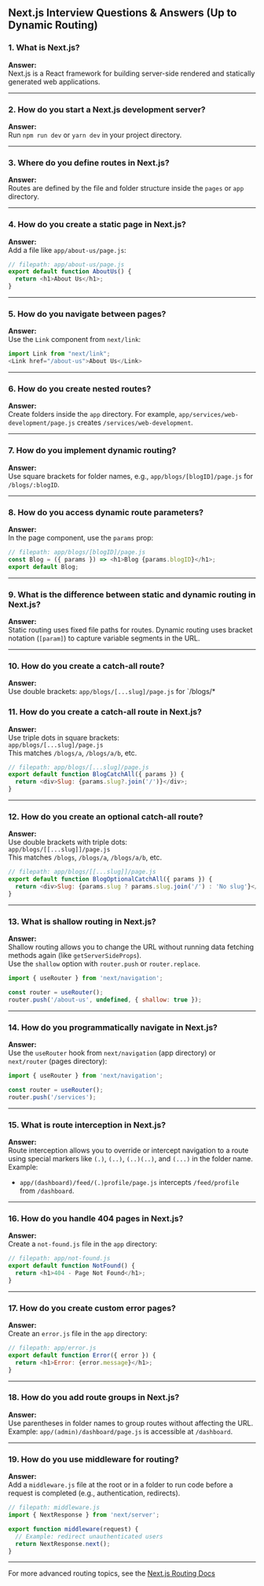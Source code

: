 ## Next.js Interview Questions & Answers (Up to Dynamic Routing)

### 1. What is Next.js?
**Answer:**  
Next.js is a React framework for building server-side rendered and statically generated web applications.

---

### 2. How do you start a Next.js development server?
**Answer:**  
Run `npm run dev` or `yarn dev` in your project directory.

---

### 3. Where do you define routes in Next.js?
**Answer:**  
Routes are defined by the file and folder structure inside the `pages` or `app` directory.

---

### 4. How do you create a static page in Next.js?
**Answer:**  
Add a file like `app/about-us/page.js`:
```js
// filepath: app/about-us/page.js
export default function AboutUs() {
  return <h1>About Us</h1>;
}
```

---

### 5. How do you navigate between pages?
**Answer:**  
Use the `Link` component from `next/link`:
```js
import Link from "next/link";
<Link href="/about-us">About Us</Link>
```

---

### 6. How do you create nested routes?
**Answer:**  
Create folders inside the `app` directory. For example, `app/services/web-development/page.js` creates `/services/web-development`.

---

### 7. How do you implement dynamic routing?
**Answer:**  
Use square brackets for folder names, e.g., `app/blogs/[blogID]/page.js` for `/blogs/:blogID`.

---

### 8. How do you access dynamic route parameters?
**Answer:**  
In the page component, use the `params` prop:
```js
// filepath: app/blogs/[blogID]/page.js
const Blog = ({ params }) => <h1>Blog {params.blogID}</h1>;
export default Blog;
```

---

### 9. What is the difference between static and dynamic routing in Next.js?
**Answer:**  
Static routing uses fixed file paths for routes. Dynamic routing uses bracket notation (`[param]`) to capture variable segments in the URL.

---

### 10. How do you create a catch-all route?
**Answer:**  
Use double brackets: `app/blogs/[...slug]/page.js` for `/blogs/*

### 11. How do you create a catch-all route in Next.js?
**Answer:**  
Use triple dots in square brackets:  
`app/blogs/[...slug]/page.js`  
This matches `/blogs/a`, `/blogs/a/b`, etc.

```js
// filepath: app/blogs/[...slug]/page.js
export default function BlogCatchAll({ params }) {
  return <div>Slug: {params.slug?.join('/')}</div>;
}
```

---

### 12. How do you create an optional catch-all route?
**Answer:**  
Use double brackets with triple dots:  
`app/blogs/[[...slug]]/page.js`  
This matches `/blogs`, `/blogs/a`, `/blogs/a/b`, etc.

```js
// filepath: app/blogs/[[...slug]]/page.js
export default function BlogOptionalCatchAll({ params }) {
  return <div>Slug: {params.slug ? params.slug.join('/') : 'No slug'}</div>;
}
```

---

### 13. What is shallow routing in Next.js?
**Answer:**  
Shallow routing allows you to change the URL without running data fetching methods again (like `getServerSideProps`).  
Use the `shallow` option with `router.push` or `router.replace`.

```js
import { useRouter } from 'next/navigation';

const router = useRouter();
router.push('/about-us', undefined, { shallow: true });
```

---

### 14. How do you programmatically navigate in Next.js?
**Answer:**  
Use the `useRouter` hook from `next/navigation` (app directory) or `next/router` (pages directory):

```js
import { useRouter } from 'next/navigation';

const router = useRouter();
router.push('/services');
```

---

### 15. What is route interception in Next.js?
**Answer:**  
Route interception allows you to override or intercept navigation to a route using special markers like `(.)`, `(..)`, `(..)(..)`, and `(...)` in the folder name.  
Example:  
- `app/(dashboard)/feed/(.)profile/page.js` intercepts `/feed/profile` from `/dashboard`.

---

### 16. How do you handle 404 pages in Next.js?
**Answer:**  
Create a `not-found.js` file in the `app` directory:

```js
// filepath: app/not-found.js
export default function NotFound() {
  return <h1>404 - Page Not Found</h1>;
}
```

---

### 17. How do you create custom error pages?
**Answer:**  
Create an `error.js` file in the `app` directory:

```js
// filepath: app/error.js
export default function Error({ error }) {
  return <h1>Error: {error.message}</h1>;
}
```

---

### 18. How do you add route groups in Next.js?
**Answer:**  
Use parentheses in folder names to group routes without affecting the URL.  
Example: `app/(admin)/dashboard/page.js` is accessible at `/dashboard`.

---

### 19. How do you use middleware for routing?
**Answer:**  
Add a `middleware.js` file at the root or in a folder to run code before a request is completed (e.g., authentication, redirects).

```js
// filepath: middleware.js
import { NextResponse } from 'next/server';

export function middleware(request) {
  // Example: redirect unauthenticated users
  return NextResponse.next();
}
```

---

For more advanced routing topics, see the [Next.js Routing Docs](https://nextjs.org/docs/app/building-your-application/routing)